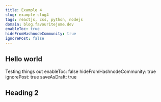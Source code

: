 ```yaml
---
title: Example 4
slug: example-slug4
tags: reactjs, css, python, nodejs
domain: blog.favouritejome.dev
enableToc: true
hideFromHashnodeCommunity: true
ignorePost: false
---
```

## Hello world

Testing things out
enableToc: false
hideFromHashnodeCommunity: true
ignorePost: true
saveAsDraft: true

## Heading 2
